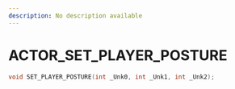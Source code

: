 ```yaml
---
description: No description available 
---
```


# ACTOR\_SET_PLAYER_POSTURE

```cpp
void SET_PLAYER_POSTURE(int _Unk0, int _Unk1, int _Unk2);
```